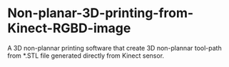 # Non-planar-3D-printing-from-Kinect-RGBD-image
A 3D non-plannar printing software that create 3D non-plannar tool-path from *.STL file generated directly from Kinect sensor.

